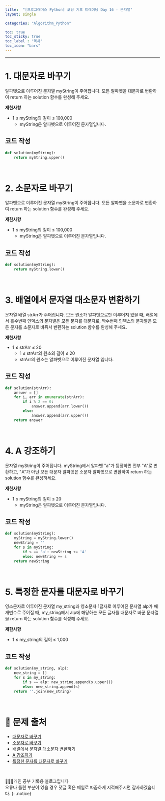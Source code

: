 ```yaml
---
title:  "[프로그래머스 Python] 코딩 기초 트레이닝 Day 16 - 문자열"
layout: single

categories: "Algorithm_Python"

toc: true
toc_sticky: true
toc_label : "목차"
toc_icon: "bars"
---
```


***

# 1. 대문자로 바꾸기
알파벳으로 이루어진 문자열 myString이 주어집니다. 모든 알파벳을 대문자로 변환하여 return 하는 solution 함수를 완성해 주세요.

**제한사항**
- 1 ≤ myString의 길이 ≤ 100,000
  - myString은 알파벳으로 이루어진 문자열입니다.

## 코드 작성
```python
def solution(myString):
    return myString.upper()
```

<br>

# 2. 소문자로 바꾸기
알파벳으로 이루어진 문자열 myString이 주어집니다. 모든 알파벳을 소문자로 변환하여 return 하는 solution 함수를 완성해 주세요.

**제한사항**
- 1 ≤ myString의 길이 ≤ 100,000
  - myString은 알파벳으로 이루어진 문자열입니다.

## 코드 작성
```python
def solution(myString):
    return myString.lower()
```

<br>

# 3. 배열에서 문자열 대소문자 변환하기
문자열 배열 strArr가 주어집니다. 모든 원소가 알파벳으로만 이루어져 있을 때, 배열에서 홀수번째 인덱스의 문자열은 모든 문자를 대문자로, 짝수번째 인덱스의 문자열은 모든 문자를 소문자로 바꿔서 반환하는 solution 함수를 완성해 주세요.

**제한사항**
- 1 ≤ strArr ≤ 20
  - 1 ≤ strArr의 원소의 길이 ≤ 20
  - strArr의 원소는 알파벳으로 이루어진 문자열 입니다.

## 코드 작성
```python
def solution(strArr):
    answer = []
    for i, arr in enumerate(strArr):
        if i % 2 == 0:
            answer.append(arr.lower())
        else:
            answer.append(arr.upper())
    return answer
```

<br>

# 4. A 강조하기
문자열 myString이 주어집니다. myString에서 알파벳 "a"가 등장하면 전부 "A"로 변환하고, "A"가 아닌 모든 대문자 알파벳은 소문자 알파벳으로 변환하여 return 하는 solution 함수를 완성하세요.

**제한사항**
- 1 ≤ myString의 길이 ≤ 20
  - myString은 알파벳으로 이루어진 문자열입니다.

## 코드 작성
```python
def solution(myString):
    myString = myString.lower()
    newString = ''
    for s in myString:
        if s == 'a': newString += 'A'
        else: newString += s
    return newString
```

<br>

# 5. 특정한 문자를 대문자로 바꾸기
영소문자로 이루어진 문자열 my_string과 영소문자 1글자로 이루어진 문자열 alp가 매개변수로 주어질 때, my_string에서 alp에 해당하는 모든 글자를 대문자로 바꾼 문자열을 return 하는 solution 함수를 작성해 주세요.

**제한사항**
- 1 ≤ my_string의 길이 ≤ 1,000

## 코드 작성
```python
def solution(my_string, alp):
    new_string = []
    for s in my_string:
        if s == alp: new_string.append(s.upper())
        else: new_string.append(s)
    return ''.join(new_string)
```

<br>

# 📍 문제 출처
- [대문자로 바꾸기](https://school.programmers.co.kr/learn/courses/30/lessons/181877)
- [소문자로 바꾸기](https://school.programmers.co.kr/learn/courses/30/lessons/181876)
- [배열에서 문자열 대소문자 변환하기](https://school.programmers.co.kr/learn/courses/30/lessons/181875)
- [A 강조하기](https://school.programmers.co.kr/learn/courses/30/lessons/181874)
- [특정한 문자를 대문자로 바꾸기](https://school.programmers.co.kr/learn/courses/30/lessons/181873)

<br>

👩🏻‍💻개인 공부 기록용 블로그입니다
<br>오류나 틀린 부분이 있을 경우 댓글 혹은 메일로 따끔하게 지적해주시면 감사하겠습니다.
{: .notice}